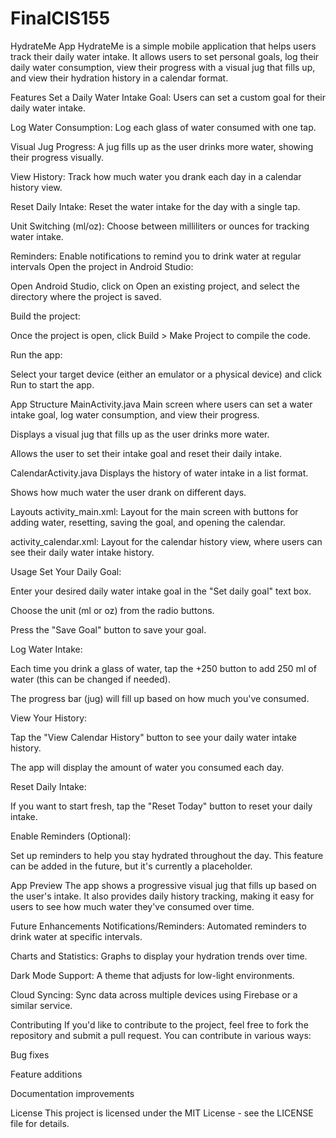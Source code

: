 # FinalCIS155
HydrateMe App
HydrateMe is a simple mobile application that helps users track their daily water intake. It allows users to set personal goals, log their daily water consumption, view their progress with a visual jug that fills up, and view their hydration history in a calendar format.

Features
Set a Daily Water Intake Goal: Users can set a custom goal for their daily water intake.

Log Water Consumption: Log each glass of water consumed with one tap.

Visual Jug Progress: A jug fills up as the user drinks more water, showing their progress visually.

View History: Track how much water you drank each day in a calendar history view.

Reset Daily Intake: Reset the water intake for the day with a single tap.

Unit Switching (ml/oz): Choose between milliliters or ounces for tracking water intake.

Reminders: Enable notifications to remind you to drink water at regular intervals
Open the project in Android Studio:

Open Android Studio, click on Open an existing project, and select the directory where the project is saved.

Build the project:

Once the project is open, click Build > Make Project to compile the code.

Run the app:

Select your target device (either an emulator or a physical device) and click Run to start the app.

App Structure
MainActivity.java
Main screen where users can set a water intake goal, log water consumption, and view their progress.

Displays a visual jug that fills up as the user drinks more water.

Allows the user to set their intake goal and reset their daily intake.

CalendarActivity.java
Displays the history of water intake in a list format.

Shows how much water the user drank on different days.

Layouts
activity_main.xml: Layout for the main screen with buttons for adding water, resetting, saving the goal, and opening the calendar.

activity_calendar.xml: Layout for the calendar history view, where users can see their daily water intake history.

Usage
Set Your Daily Goal:

Enter your desired daily water intake goal in the "Set daily goal" text box.

Choose the unit (ml or oz) from the radio buttons.

Press the "Save Goal" button to save your goal.

Log Water Intake:

Each time you drink a glass of water, tap the +250 button to add 250 ml of water (this can be changed if needed).

The progress bar (jug) will fill up based on how much you've consumed.

View Your History:

Tap the "View Calendar History" button to see your daily water intake history.

The app will display the amount of water you consumed each day.

Reset Daily Intake:

If you want to start fresh, tap the "Reset Today" button to reset your daily intake.

Enable Reminders (Optional):

Set up reminders to help you stay hydrated throughout the day. This feature can be added in the future, but it's currently a placeholder.

App Preview
The app shows a progressive visual jug that fills up based on the user's intake. It also provides daily history tracking, making it easy for users to see how much water they've consumed over time.

Future Enhancements
Notifications/Reminders: Automated reminders to drink water at specific intervals.

Charts and Statistics: Graphs to display your hydration trends over time.

Dark Mode Support: A theme that adjusts for low-light environments.

Cloud Syncing: Sync data across multiple devices using Firebase or a similar service.

Contributing
If you'd like to contribute to the project, feel free to fork the repository and submit a pull request. You can contribute in various ways:

Bug fixes

Feature additions

Documentation improvements

License
This project is licensed under the MIT License - see the LICENSE file for details.
